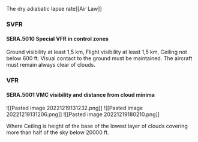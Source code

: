 The dry adiabatic lapse rate[[Air Law]]

### SVFR

#### SERA.5010 Special VFR in control zones
Ground visibility at least 1,5 km, Flight visibility at least 1,5 km, Ceiling not below 600 ft. Visual contact to the ground must be maintained. The aircraft must remain always clear of clouds.


### VFR

#### SERA.5001 VMC visibility and distance from cloud minima
![[Pasted image 20221219131232.png]]
![[Pasted image 20221219131206.png]]
![[Pasted image 20221219180210.png]]

Where Ceiling is height of the base of the lowest layer of clouds covering more than half of the sky below 20000 ft.